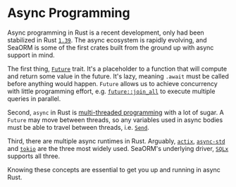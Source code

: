# Async Programming

Async programming in Rust is a recent development, only had been stabilized in Rust [`1.39`](https://github.com/rust-lang/rust/releases/tag/1.39.0). The async ecosystem is rapidly evolving, and SeaORM is some of the first crates built from the ground up with async support in mind.

The first thing, [`Future`](https://rust-lang.github.io/async-book/02_execution/02_future.html) trait. It's a placeholder to a function that will compute and return some value in the future. It's lazy, meaning `.await` must be called before anything would happen. `Future` allows us to achieve concurrency with little programming effort, e.g. [`future::join_all`](https://docs.rs/futures/latest/futures/future/fn.join_all.html) to execute multiple queries in parallel.

Second, `async` in Rust is [multi-threaded programming](https://rust-lang.github.io/async-book/03_async_await/01_chapter.html) with a lot of sugar. A `Future` may move between threads, so any variables used in async bodies must be able to travel between threads, i.e. [`Send`](https://doc.rust-lang.org/nomicon/send-and-sync.html).

Third, there are multiple async runtimes in Rust. Arguably, [`actix`](https://crates.io/crates/actix), [`async-std`](https://crates.io/crates/async-std) and [`tokio`](https://crates.io/crates/tokio) are the three most widely used. SeaORM's underlying driver, [`SQLx`](https://crates.io/crates/sqlx) supports all three.

Knowing these concepts are essential to get you up and running in async Rust.